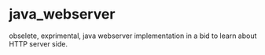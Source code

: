 java_webserver
==============

obselete, exprimental, java webserver implementation in a bid to learn about HTTP server side.
